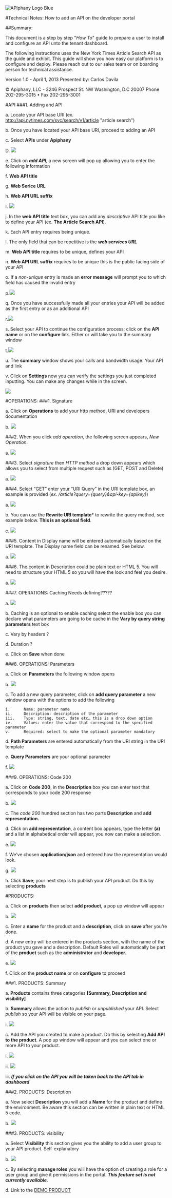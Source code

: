 ![APIphany Logo Blue](http://i.imgur.com/fG9dSvD.png)

#Technical Notes: How to add an API on the developer portal

##Summary:

This document is a step by step "*How To*" guide to prepare a user to install and configure an API unto the tenant dashboard.

The following instructions uses the New York Times Article Search API as the guide and exhibit. This guide will show you how easy our platform is to configure and deploy. Please reach out to our sales team or on boarding person for technical assistance.


Version 1.0 - April 1, 2013 Presented by: Carlos Davila

© Apiphany, LLC - 3246 Prospect St. NW Washington, D.C 20007 Phone 202-295-3015 • Fax 202-295-3001


#API
###1. Adding and API

a. Locate your API base URI (ex. http://api.nytimes.com/svc/search/v1/article "article search")

b. Once you have located your API base URI, proceed to adding an API

c. Select **APIs** under **Apiphany**

D. ![](http://i.imgur.com/G5XOgjN.png)

e.	Click on ***add API***, a new screen will pop up allowing you to enter the following information

f.	   **Web API title**

g.	   **Web Serice URL**

h.	   **Web API URL suffix**

I.	![](http://i.imgur.com/p6GG8v1.png)


j.	In the **web API title** text box, you can add any *descriptive* API title you like to define your API (ex. **The Article Search API**).

k.	Each API entry requires being unique.
 
l.	The only field that can be repetitive is the ***web services URL***

m.	**Web API title** requires to be unique, defines your API

n.	**Web API URL suffix** requires to be unique this is the public facing side of your API

o.	If a *non-unique* entry is made an **error message** will prompt you to which field has caused the invalid entry

p.![](http://i.imgur.com/LPztR0h.png)

q.	Once you have successfully made all your entries your API will be added as the first entry or as an additional API

r.![](http://i.imgur.com/ZMdKCJn.png)

s.	Select your API to continue the configuration process; click on the **API name** or on the **configure** link. Either or will take you to the summary window

t.![](http://i.imgur.com/xLwMBNm.png)

u.	The **summary** window shows your calls and bandwidth usage. Your API and link

v.	Click on **Settings** now you can verify the settings you just completed inputting. You can make any changes while in the screen.

![](http://i.imgur.com/1hte6gj.png)

#OPERATIONS:
###1. Signature

a.	Click on **Operations** to add your http method, URI and developers documentation

b. ![](http://i.imgur.com/0HdV690.png)

###2.	When you click *add operation*, the following screen appears, *New Operation*.

a. ![](http://i.imgur.com/35crNLA.png)


###3.	Select *signature* then *HTTP method* a drop down appears which allows you to select from multiple request such as (GET, POST and Delete)

a. ![](http://i.imgur.com/dJIigT3.png)


###4.	Select “GET” enter your “URI Query” in the URI template box, an example is provided (*ex. /article?query={query}&api-key={apikey}*)

a. ![](http://i.imgur.com/v3RjqKR.png)

b.	You can use the **Rewrite URI template*** to rewrite the query method, see example below. **This is an optional field**.

c. ![](http://i.imgur.com/YOzk8kz.png)


###5.	Content in Display name will be entered automatically based on the URI template. The Display name field can be renamed. See below.

a. ![](http://i.imgur.com/OpbGcJR.png)

###6.  The content in Description could be plain text or HTML 5. You will need to structure your HTML 5 so you will have the look and feel you desire.

a. ![](http://i.imgur.com/jc4geEd.png)

###7.  OPERATIONS: Caching Needs defining?????

a. ![](http://i.imgur.com/MQcy8EX.png)

b.	Caching is an optional to enable caching select the enable box you can declare what parameters are going to be cache in the **Vary by query string parameters** text box

c.	Vary by headers ?

d.	Duration ?

e.	Click on **Save** when done

###8.	OPERATIONS: Parameters

a.	Click on **Parameters** the following window opens

b.	![](http://i.imgur.com/gEf6iCc.png)

c.	To add a new query parameter, click on **add query parameter** a new window opens with the options to add the following

	i.		Name: parameter name
	ii.		Description: description of the parameter
	iii.	Type: string, text, date etc… this is a drop down option
	iv.		Values: enter the value that correspond to the specified parameter
	v.		Required: select to make the optional parameter mandatory

d.	**Path Parameters** are entered automatically from the URI string in the URI template

e.	**Query Parameters** are your optional parameter

f.	![](http://i.imgur.com/hSn4Dmj.png)

###9.	OPERATIONS: Code 200

a.	Click on **Code 200**, in the **Description** box you can enter text that corresponds to your code 200 response

b.	![](http://i.imgur.com/V5ENeos.png)

c.	The *code 200* hundred section has two parts **Description** and **add representation.** 

d.	Click on **add representation**, a content box appears, type the letter **(a)** and a list in alphabetical order will appear, you now can make a selection.

e. ![](http://i.imgur.com/oSRyudC.png)

f.	We’ve chosen **application/json** and entered how the representation would look.

g.	![](http://i.imgur.com/DTKQoY0.png)

h.	Click **Save**; your next step is to publish your API product. Do this by selecting **products**

#PRODUCTS:

a.	Click on **products** then select **add product**, a pop up window will appear

b.	![](http://i.imgur.com/zJwB8bl.png)

c.	Enter a **name** for the product and a **description**, click on **save** after you’re done.

d.	A new entry will be entered in the products section, with the name of the product you gave and a description. Default Roles will automatically be part of the **product** such as the **administrator** and **developer.**

e.	![](http://i.imgur.com/BFi8wnk.png)

f.	Click on the **product name** or on **configure** to proceed

###1.	PRODUCTS: Summary

a.	**Products** contains three categories **[Summary, Description and visibility]**

b.	**Summary** allows the action to *publish* or *unpublished* your API. Select *publish* so your API will be visible on your page.

i. ![](http://i.imgur.com/H1Pyvxi.png)

c.	Add the API you created to make a product. Do this by selecting **Add API to the product**. A pop up window will appear and you can select one or more API to your product.

i.	![](http://i.imgur.com/TDBooIV.png)

ii.	![](http://i.imgur.com/s8jRo2h.png)

iii.	***If you click on the API you will be taken back to the API tab in dashboard***

###2.	PRODUCTS: Description

a.	Now select **Description** you will add a **Name** for the product and define the environment. Be aware this section can be written in plain text or HTML 5 code. 

b.	![](http://i.imgur.com/nyMRdPW.png)

###3.	PRODUCTS: visibility

a.	Select **Visibility** this section gives you the ability to add a user group to your API product. Self-explanatory

b.	![](http://i.imgur.com/RdZcuBK.png)

c.	By selecting **manage roles** you will have the option of creating a role for a user group and give it permissions in the portal. ***This feature set is not currently available***. 

d.	Link to the [DEMO PRODUCT](https://carlos-demo.apiphany.com/docs/services/295 "DEMO")























